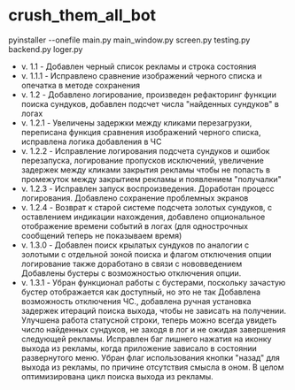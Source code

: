 # crush_them_all_bot

pyinstaller --onefile main.py main_window.py screen.py testing.py backend.py loger.py

* v. 1.1 - Добавлен черный список рекламы и строка состояния
* v. 1.1.1 - Исправлено сравнение изображений черного списка и опечатка в методе сохранения
* v. 1.2 - Добавлено логирование, произведен рефакторинг функции поиска сундуков, добавлен подсчет числа "найденных сундуков" в логах
* v. 1.2.1 - Увеличены задержки между кликами перезагрузки, переписана функция сравнения изображений черного списка, исправлена логика добавления в ЧС
* v. 1.2.2 - Исправление логирования подсчета сундуков и ошибок перезапуска, логирование пропусков исключений, увеличение задержек
                между кликами закрытия рекламы чтобы не попасть в промежуток между закрытием рекламы и появлением "получалки"
* v. 1.2.3 - Исправлен запуск воспроизведения. Доработан процесс логирования. Добавлено сохранение проблемных экранов
* v. 1.2.4 - Возврат к старой системе подсчета золотых сундуков, с оставлением индикации нахождения,
            добавлено опциональное отображение времени событий в логах (для однострочных сообщений теперь не показываем время)
* v. 1.3.0 - Добавлен поиск крылатых сундуков по аналогии с золотыми с отдельной зоной поиска и флагом отключения опции
            логирование также доработано в связи с нововведением
            Добавлены бустеры с возможностью отключения опции.
* v. 1.3.1 - Убран функционал работы с бустерами, поскольку зачастую бустер отображается как доступный, но это не так
            Добавлена возможность отключения ЧС., добавлена ручная установка задержек итераций поиска выхода, чтобы не зависать на получении.
            Улучшена работа статусной строки, теперь можно всегда увидеть число найденных сундуков, не заходя в лог и не ожидая
            завершения следующей рекламы.
            Исправлен баг лишнего нажатия на иконку выхода из рекламы, когда приложение зависало в состоянии развернутого меню.
            Убран флаг использования кнопки "назад" для выхода из рекламы, по причине отсутствия смысла в оном.
            В целом оптимизирована цикл поиска выхода из рекламы.